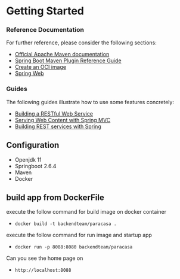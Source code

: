 # Getting Started

### Reference Documentation
For further reference, please consider the following sections:

* [Official Apache Maven documentation](https://maven.apache.org/guides/index.html)
* [Spring Boot Maven Plugin Reference Guide](https://docs.spring.io/spring-boot/docs/2.5.10/maven-plugin/reference/html/)
* [Create an OCI image](https://docs.spring.io/spring-boot/docs/2.5.10/maven-plugin/reference/html/#build-image)
* [Spring Web](https://docs.spring.io/spring-boot/docs/2.5.10/reference/htmlsingle/#boot-features-developing-web-applications)

### Guides
The following guides illustrate how to use some features concretely:

* [Building a RESTful Web Service](https://spring.io/guides/gs/rest-service/)
* [Serving Web Content with Spring MVC](https://spring.io/guides/gs/serving-web-content/)
* [Building REST services with Spring](https://spring.io/guides/tutorials/bookmarks/)

## Configuration
* Openjdk 11
* Springboot 2.6.4
* Maven
* Docker

## build app from DockerFile
execute the follow command for build image on docker container
* `docker build -t backendteam/paracasa .` 

execute the follow command for run image and startup app
* `docker run -p 8088:8080 backendteam/paracasa`

Can you see the home page on
* ``http://localhost:8088``
